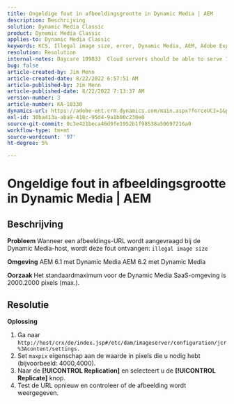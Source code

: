 ```yaml
---
title: Ongeldige fout in afbeeldingsgrootte in Dynamic Media | AEM
description: Beschrijving
solution: Dynamic Media Classic
product: Dynamic Media Classic
applies-to: Dynamic Media Classic
keywords: KCS, Illegal image size, error, Dynamic Media, AEM, Adobe Experience Manager
resolution: Resolution
internal-notes: Daycare 109833  Cloud servers should be able to serve 10000x10000 as a maximum. Check with Tech Ops if any problem with this
bug: false
article-created-by: Jim Menn
article-created-date: 8/22/2022 6:57:51 AM
article-published-by: Jim Menn
article-published-date: 8/22/2022 7:13:37 AM
version-number: 3
article-number: KA-10330
dynamics-url: https://adobe-ent.crm.dynamics.com/main.aspx?forceUCI=1&pagetype=entityrecord&etn=knowledgearticle&id=804669ba-e721-ed11-b83e-0022480866ad
exl-id: 30ba413a-aba9-418c-95d4-9a1b00c230e0
source-git-commit: 0c3e421beca46d9fe1952b1f98538a50697216a0
workflow-type: tm+mt
source-wordcount: '97'
ht-degree: 5%

---
```


# Ongeldige fout in afbeeldingsgrootte in Dynamic Media | AEM

## Beschrijving


<b>Probleem </b>
Wanneer een afbeeldings-URL wordt aangevraagd bij de Dynamic Media-host, wordt deze fout ontvangen:
`illegal image size`

<b>Omgeving</b>
AEM 6.1 met Dynamic Media AEM 6.2 met Dynamic Media

<b>Oorzaak </b>
Het standaardmaximum voor de Dynamic Media SaaS-omgeving is 2000.2000 pixels (max.).


## Resolutie


<b>Oplossing</b>

1. Ga naar `http://host/crx/de/index.jsp#/etc/dam/imageserver/configuration/jcr%3Acontent/settings.`
2. Set `maxpix` eigenschap aan de waarde in pixels die u nodig hebt (bijvoorbeeld: 4000,4000).
3. Naar de <b>[!UICONTROL Replication]</b> en selecteert u de <b>[!UICONTROL Replicate]</b> knop.
4. Test de URL opnieuw en controleer of de afbeelding wordt weergegeven.
